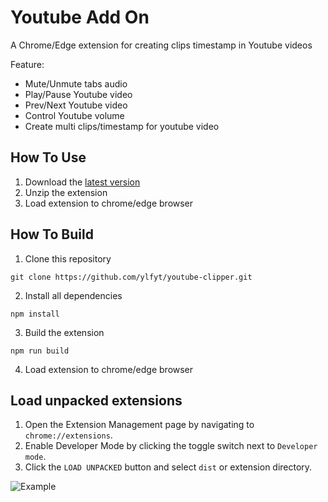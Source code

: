 # Youtube Add On

A Chrome/Edge extension for creating clips timestamp in Youtube videos

Feature:

- Mute/Unmute tabs audio
- Play/Pause Youtube video
- Prev/Next Youtube video
- Control Youtube volume
- Create multi clips/timestamp for youtube video

## How To Use

1. Download the [latest version](https://github.com/ylfyt/youtube-clipper/releases)
2. Unzip the extension
3. Load extension to chrome/edge browser

## How To Build

1. Clone this repository

```
git clone https://github.com/ylfyt/youtube-clipper.git
```

2. Install all dependencies

```
npm install
```

3. Build the extension

```
npm run build
```

4. Load extension to chrome/edge browser

## Load unpacked extensions

1. Open the Extension Management page by navigating to `chrome://extensions`.
2. Enable Developer Mode by clicking the toggle switch next to `Developer mode`.
3. Click the `LOAD UNPACKED` button and select `dist` or extension directory.

![Example](https://wd.imgix.net/image/BhuKGJaIeLNPW9ehns59NfwqKxF2/vOu7iPbaapkALed96rzN.png?auto=format&w=571)
